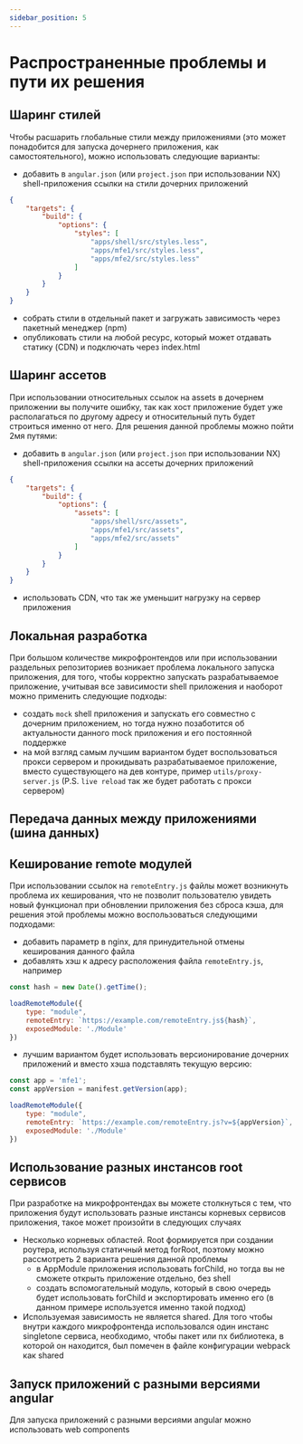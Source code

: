```yaml
---
sidebar_position: 5
---
```


# Распространенные проблемы и пути их решения

## Шаринг стилей

Чтобы расшарить глобальные стили между приложениями
(это может понадобится для запуска дочернего приложения, как самостоятельного),
можно использовать следующие варианты:

- добавить в `angular.json` (или `project.json` при использовании NX) shell-приложения ссылки на стили
  дочерних приложений
```json
{
    "targets": {
        "build": {
            "options": {
                "styles": [
                    "apps/shell/src/styles.less",
                    "apps/mfe1/src/styles.less",
                    "apps/mfe2/src/styles.less"
                ]
            }
        }
    }
}
```
- собрать стили в отдельный пакет и загружать зависимость через пакетный менеджер (npm)
- опубликовать стили на любой ресурс, который может отдавать статику (CDN) и подключать через index.html

## Шаринг ассетов

При использовании относительных ссылок на assets в дочернем приложении вы получите ошибку,
так как хост приложение будет уже располагаться по другому адресу
и относительный путь будет строиться именно от него. Для решения данной проблемы можно пойти 2мя путями:

- добавить в `angular.json` (или `project.json` при использовании NX) shell-приложения ссылки на ассеты 
дочерних приложений
```json
{
    "targets": {
        "build": {
            "options": {
                "assets": [
                    "apps/shell/src/assets",
                    "apps/mfe1/src/assets",
                    "apps/mfe2/src/assets"
                ]
            }
        }
    }
}
```
- использовать CDN, что так же уменьшит нагрузку на сервер приложения

## Локальная разработка
При большом количестве микрофронтендов или при использовании раздельных репозиториев возникает
проблема локального запуска приложения, для того, чтобы корректно запускать разрабатываемое приложение,
учитывая все зависимости shell приложения и наоборот можно применить следующие подходы:

- создать `mock` shell приложения и запускать его совместно с дочерним приложением, но тогда нужно позаботится
об актуальности данного mock приложения и его постоянной поддержке
- на мой взгляд самым лучшим вариантом будет воспользоваться прокси сервером и прокидывать разрабатываемое 
приложение, вместо существующего на дев контуре, пример `utils/proxy-server.js` 
(P.S. `live reload` так же будет работать с прокси сервером)  

## Передача данных между приложениями (шина данных)

## Кеширование remote модулей
При использовании ссылок на `remoteEntry.js` файлы может возникнуть проблема их кеширования, что
не позволит пользователю увидеть новый функционал при обновлении приложения без сброса кэша, для
решения этой проблемы можно воспользоваться следующими подходами:

- добавить параметр в nginx, для принудительной отмены кеширования данного файла
- добавлять хэш к адресу расположения файла `remoteEntry.js`, например
```javascript
const hash = new Date().getTime();

loadRemoteModule({
    type: "module",
    remoteEntry: `https://example.com/remoteEntry.js${hash}`,
    exposedModule: './Module'
})
```
- лучшим вариантом будет использовать версионирование дочерних приложений и
  вместо хэша подставлять текущую версию:
```javascript
const app = 'mfe1';
const appVersion = manifest.getVersion(app);

loadRemoteModule({
    type: "module",
    remoteEntry: `https://example.com/remoteEntry.js?v=${appVersion}`,
    exposedModule: './Module'
})
```

## Использование разных инстансов root сервисов

При разработке на микрофронтендах вы можете столкнуться с тем, что приложения будут использовать разные
инстансы корневых сервисов приложения, такое может произойти в следующих случаях

- Несколько корневых областей. Root формируется при создании роутера, используя статичный метод forRoot,
поэтому можно рассмотреть 2 варианта решения данной проблемы
  - в AppModule приложения использовать forChild, но тогда вы не сможете открыть приложение отдельно, без shell
  - создать вспомогательный модуль, который в свою очередь будет использовать forChild и экспортировать именно его
    (в данном примере используется именно такой подход)
- Используемая зависимость не является shared. Для того чтобы внутри каждого микрофронтенда использовался
один инстанс singletone сервиса, необходимо, чтобы пакет или nx библиотека, в которой он находится, был помечен
в файле конфигурации webpack как shared

## Запуск приложений с разными версиями angular

Для запуска приложений с разными версиями angular можно использовать web components

